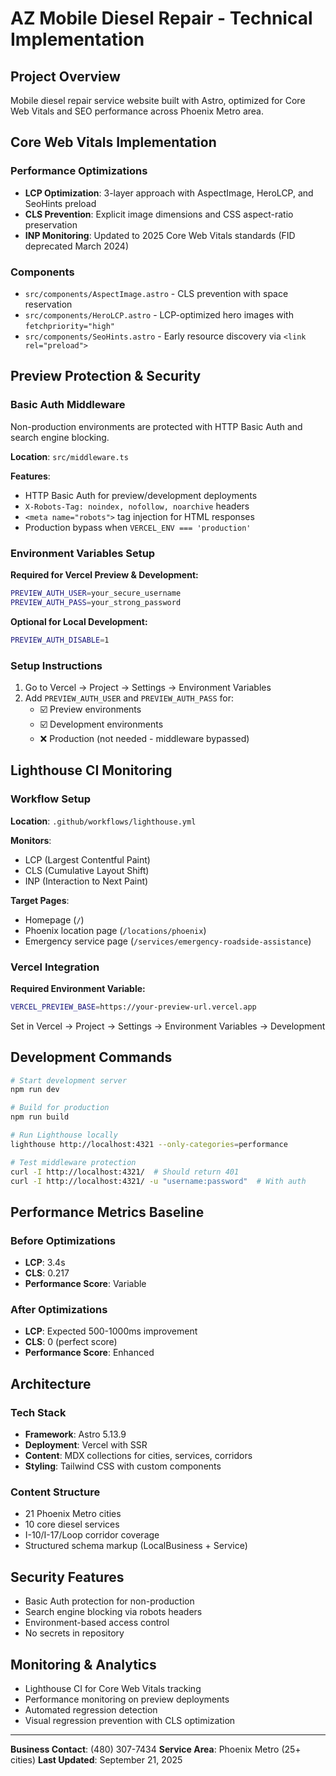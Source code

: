 # AZ Mobile Diesel Repair - Technical Implementation

## Project Overview
Mobile diesel repair service website built with Astro, optimized for Core Web Vitals and SEO performance across Phoenix Metro area.

## Core Web Vitals Implementation

### Performance Optimizations
- **LCP Optimization**: 3-layer approach with AspectImage, HeroLCP, and SeoHints preload
- **CLS Prevention**: Explicit image dimensions and CSS aspect-ratio preservation
- **INP Monitoring**: Updated to 2025 Core Web Vitals standards (FID deprecated March 2024)

### Components
- `src/components/AspectImage.astro` - CLS prevention with space reservation
- `src/components/HeroLCP.astro` - LCP-optimized hero images with `fetchpriority="high"`
- `src/components/SeoHints.astro` - Early resource discovery via `<link rel="preload">`

## Preview Protection & Security

### Basic Auth Middleware
Non-production environments are protected with HTTP Basic Auth and search engine blocking.

**Location**: `src/middleware.ts`

**Features**:
- HTTP Basic Auth for preview/development deployments
- `X-Robots-Tag: noindex, nofollow, noarchive` headers
- `<meta name="robots">` tag injection for HTML responses
- Production bypass when `VERCEL_ENV === 'production'`

### Environment Variables Setup

**Required for Vercel Preview & Development:**
```bash
PREVIEW_AUTH_USER=your_secure_username
PREVIEW_AUTH_PASS=your_strong_password
```

**Optional for Local Development:**
```bash
PREVIEW_AUTH_DISABLE=1
```

### Setup Instructions
1. Go to Vercel → Project → Settings → Environment Variables
2. Add `PREVIEW_AUTH_USER` and `PREVIEW_AUTH_PASS` for:
   - ☑️ Preview environments
   - ☑️ Development environments
   - ❌ Production (not needed - middleware bypassed)

## Lighthouse CI Monitoring

### Workflow Setup
**Location**: `.github/workflows/lighthouse.yml`

**Monitors**:
- LCP (Largest Contentful Paint)
- CLS (Cumulative Layout Shift)
- INP (Interaction to Next Paint)

**Target Pages**:
- Homepage (`/`)
- Phoenix location page (`/locations/phoenix`)
- Emergency service page (`/services/emergency-roadside-assistance`)

### Vercel Integration
**Required Environment Variable:**
```bash
VERCEL_PREVIEW_BASE=https://your-preview-url.vercel.app
```

Set in Vercel → Project → Settings → Environment Variables → Development

## Development Commands

```bash
# Start development server
npm run dev

# Build for production
npm run build

# Run Lighthouse locally
lighthouse http://localhost:4321 --only-categories=performance

# Test middleware protection
curl -I http://localhost:4321/  # Should return 401
curl -I http://localhost:4321/ -u "username:password"  # With auth
```

## Performance Metrics Baseline

### Before Optimizations
- **LCP**: 3.4s
- **CLS**: 0.217
- **Performance Score**: Variable

### After Optimizations
- **LCP**: Expected 500-1000ms improvement
- **CLS**: 0 (perfect score)
- **Performance Score**: Enhanced

## Architecture

### Tech Stack
- **Framework**: Astro 5.13.9
- **Deployment**: Vercel with SSR
- **Content**: MDX collections for cities, services, corridors
- **Styling**: Tailwind CSS with custom components

### Content Structure
- 21 Phoenix Metro cities
- 10 core diesel services
- I-10/I-17/Loop corridor coverage
- Structured schema markup (LocalBusiness + Service)

## Security Features

- Basic Auth protection for non-production
- Search engine blocking via robots headers
- Environment-based access control
- No secrets in repository

## Monitoring & Analytics

- Lighthouse CI for Core Web Vitals tracking
- Performance monitoring on preview deployments
- Automated regression detection
- Visual regression prevention with CLS optimization

---

**Business Contact**: (480) 307-7434
**Service Area**: Phoenix Metro (25+ cities)
**Last Updated**: September 21, 2025
